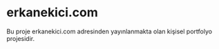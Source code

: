 # erkanekici.com

Bu proje erkanekici.com adresinden yayınlanmakta olan kişisel portfolyo projesidir.